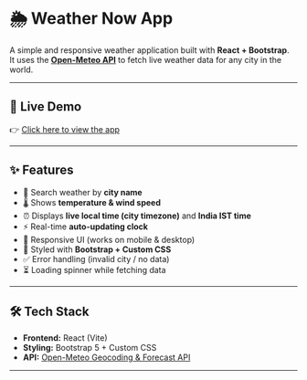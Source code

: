 # 🌦️ Weather Now App

A simple and responsive weather application built with **React + Bootstrap**.  
It uses the **[Open-Meteo API](https://open-meteo.com/)** to fetch live weather data for any city in the world.  

---

## 🚀 Live Demo
👉 [Click here to view the app](https://YOUR_DEPLOYED_LINK_HERE)  

---

## ✨ Features
- 🔎 Search weather by **city name**
- 🌡️ Shows **temperature & wind speed**
- ⏰ Displays **live local time (city timezone)** and **India IST time**
- ⚡ Real-time **auto-updating clock**
- 📱 Responsive UI (works on mobile & desktop)
- 🎨 Styled with **Bootstrap + Custom CSS**
- ✅ Error handling (invalid city / no data)
- ⏳ Loading spinner while fetching data

---

## 🛠️ Tech Stack
- **Frontend:** React (Vite)  
- **Styling:** Bootstrap 5 + Custom CSS  
- **API:** [Open-Meteo Geocoding & Forecast API](https://open-meteo.com/)  

---

  
